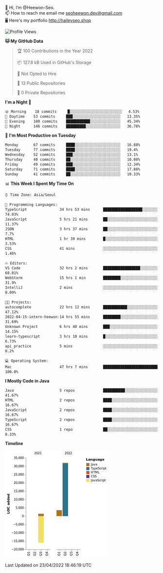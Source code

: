 👋 Hi, I’m @Heewon-Seo.  
📫 How to reach me email me seoheewon.dev@gmail.com   
🖥 Here's my portfolio http://haileyseo.shop

 <!--START_SECTION:waka-->
![Profile Views](http://img.shields.io/badge/Profile%20Views-6-blue)

**🐱 My GitHub Data** 

> 🏆 100 Contributions in the Year 2022
 > 
> 📦 127.8 kB Used in GitHub's Storage 
 > 
> 🚫 Not Opted to Hire
 > 
> 📜 13 Public Repositories 
 > 
> 🔑 0 Private Repositories  
 > 
**I'm a Night 🦉** 

```text
🌞 Morning    18 commits     █░░░░░░░░░░░░░░░░░░░░░░░░   4.53% 
🌆 Daytime    53 commits     ███░░░░░░░░░░░░░░░░░░░░░░   13.35% 
🌃 Evening    180 commits    ███████████░░░░░░░░░░░░░░   45.34% 
🌙 Night      146 commits    █████████░░░░░░░░░░░░░░░░   36.78%

```
📅 **I'm Most Productive on Tuesday** 

```text
Monday       67 commits     ████░░░░░░░░░░░░░░░░░░░░░   16.88% 
Tuesday      77 commits     ████░░░░░░░░░░░░░░░░░░░░░   19.4% 
Wednesday    52 commits     ███░░░░░░░░░░░░░░░░░░░░░░   13.1% 
Thursday     40 commits     ██░░░░░░░░░░░░░░░░░░░░░░░   10.08% 
Friday       49 commits     ███░░░░░░░░░░░░░░░░░░░░░░   12.34% 
Saturday     71 commits     ████░░░░░░░░░░░░░░░░░░░░░   17.88% 
Sunday       41 commits     ██░░░░░░░░░░░░░░░░░░░░░░░   10.33%

```


📊 **This Week I Spent My Time On** 

```text
⌚︎ Time Zone: Asia/Seoul

💬 Programming Languages: 
TypeScript               34 hrs 53 mins      ██████████████████░░░░░░░   74.03% 
JavaScript               5 hrs 21 mins       ██░░░░░░░░░░░░░░░░░░░░░░░   11.37% 
JSON                     3 hrs 37 mins       ██░░░░░░░░░░░░░░░░░░░░░░░   7.7% 
HTML                     1 hr 39 mins        █░░░░░░░░░░░░░░░░░░░░░░░░   3.53% 
CSS                      41 mins             ░░░░░░░░░░░░░░░░░░░░░░░░░   1.46%

🔥 Editors: 
VS Code                  32 hrs 2 mins       █████████████████░░░░░░░░   68.01% 
WebStorm                 15 hrs 1 min        ████████░░░░░░░░░░░░░░░░░   31.9% 
IntelliJ                 2 mins              ░░░░░░░░░░░░░░░░░░░░░░░░░   0.09%

🐱‍💻 Projects: 
autocomplete             22 hrs 12 mins      ███████████░░░░░░░░░░░░░░   47.12% 
2022-04-15-intern-heewon-14 hrs 55 mins      ████████░░░░░░░░░░░░░░░░░   31.69% 
Unknown Project          6 hrs 40 mins       ███░░░░░░░░░░░░░░░░░░░░░░   14.15% 
learn-typescript         3 hrs 10 mins       █░░░░░░░░░░░░░░░░░░░░░░░░   6.73% 
api_practice             5 mins              ░░░░░░░░░░░░░░░░░░░░░░░░░   0.2%

💻 Operating System: 
Mac                      47 hrs 7 mins       █████████████████████████   100.0%

```

**I Mostly Code in Java** 

```text
Java                     5 repos             ██████████░░░░░░░░░░░░░░░   41.67% 
HTML                     2 repos             ████░░░░░░░░░░░░░░░░░░░░░   16.67% 
JavaScript               2 repos             ████░░░░░░░░░░░░░░░░░░░░░   16.67% 
TypeScript               2 repos             ████░░░░░░░░░░░░░░░░░░░░░   16.67% 
CSS                      1 repo              ██░░░░░░░░░░░░░░░░░░░░░░░   8.33%

```


**Timeline**

![Chart not found](https://raw.githubusercontent.com/Heewon-Seo/Heewon-Seo/main/charts/bar_graph.png) 


 Last Updated on 23/04/2022 18:46:19 UTC
<!--END_SECTION:waka-->
